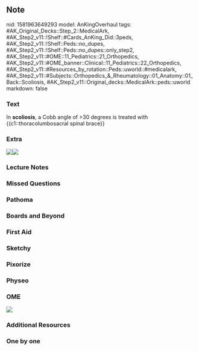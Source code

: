 ## Note
nid: 1581963649293
model: AnKingOverhaul
tags: #AK_Original_Decks::Step_2::MedicalArk, #AK_Step2_v11::!Shelf::#Cards_AnKing_Did::3peds, #AK_Step2_v11::!Shelf::Peds::no_dupes, #AK_Step2_v11::!Shelf::Peds::no_dupes::only_step2, #AK_Step2_v11::#OME::11_Pediatrics::21_Orthopedics, #AK_Step2_v11::#OME_banner::Clinical::11_Pediatrics::22_Orthopedics, #AK_Step2_v11::#Resources_by_rotation::Peds::uworld::#medicalark, #AK_Step2_v11::#Subjects::Orthopedics_&_Rheumatology::01_Anatomy::01_Back::Scoliosis, #AK_Step2_v11::Original_decks::MedicalArk::peds::uworld
markdown: false

### Text
In <b>scoliosis</b>, a Cobb angle of >30 degrees is treated with
{{c1::thoracolumbosacral spinal brace}}

### Extra
<img src=
"paste-f97d5e6c0afdf8cd63c8ecc7848f5a903d34487e.jpg"><img src=
"paste-3b18b73f10b599afa29d87c38699ebfc7b93fa4b.jpg">

### Lecture Notes


### Missed Questions


### Pathoma


### Boards and Beyond


### First Aid


### Sketchy


### Pixorize


### Physeo


### OME
<div class="ome-widget">
  <a href=
  "https://onlinemeded.org/spa/pediatrics/orthopedics/acquire?ref=anki">
  <img src="_OME_AnkiFlashcards_Lesson_6.png"></a>
</div>

### Additional Resources


### One by one

